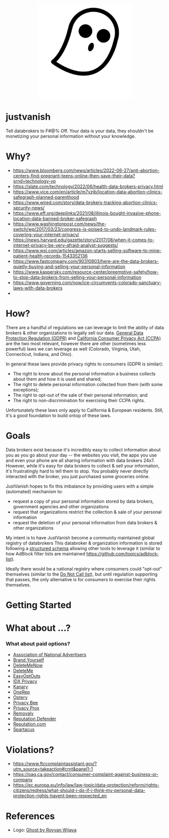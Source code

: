 <p align="center">
  <a href="https://github.com/AnalogJ/justvanish">
  <img width="300" alt="vanish_view" src="docs/noun-ghost-1358159.png">
  </a>
</p>


# justvanish
Tell databrokers to F#@% Off. Your data is your data, they shouldn't be monetizing your personal information without your knowledge.


# Why?

- https://www.bloomberg.com/news/articles/2022-06-27/anti-abortion-centers-find-pregnant-teens-online-then-save-their-data?srnd=technology-vp
- https://slate.com/technology/2022/06/health-data-brokers-privacy.html
- https://www.vice.com/en/article/m7vzjb/location-data-abortion-clinics-safegraph-planned-parenthood
- https://www.wired.com/story/data-brokers-tracking-abortion-clinics-security-news/
- https://www.eff.org/deeplinks/2021/08/illinois-bought-invasive-phone-location-data-banned-broker-safegraph
- https://www.washingtonpost.com/news/the-switch/wp/2017/03/23/congress-is-poised-to-undo-landmark-rules-covering-your-internet-privacy/
- https://news.harvard.edu/gazette/story/2017/08/when-it-comes-to-internet-privacy-be-very-afraid-analyst-suggests/
- https://www.wsj.com/articles/amazon-starts-selling-software-to-mine-patient-health-records-1543352136
- https://www.fastcompany.com/90310803/here-are-the-data-brokers-quietly-buying-and-selling-your-personal-information
- https://www.kaspersky.com/resource-center/preemptive-safety/how-to-stop-data-brokers-from-selling-your-personal-information
- https://www.governing.com/now/ice-circumvents-colorado-sanctuary-laws-with-data-brokers
- 

# How?

There are a handful of regulations we can leverage to limit the ability of data brokers & other organizations to legally sell our data.
[General Data Protection Regulation (GDPR)](https://gdpr-info.eu/) and [California Consumer Privacy Act (CCPA)](https://oag.ca.gov/privacy/ccpa) are the two
most relevant, however there are other (sometimes less powerful) laws we can leverage as well (Colorado, Virginia, Utah, Connecticut, Indiana, and Ohio).

In general these laws provide privacy rights to consumers (GDPR is similar):

- The right to know about the personal information a business collects about them and how it is used and shared;
- The right to delete personal information collected from them (with some exceptions);
- The right to opt-out of the sale of their personal information; and 
- The right to non-discrimination for exercising their CCPA rights.

Unfortunately these laws only apply to California & European residents. Still, it's a good foundation to build ontop
of these laws.

# Goals

Data brokers exist because it's incredibly easy to collect information about you as you go about your day --
the websites you visit, the apps you use and even your phone are all sharing information with data brokers 24x7. 
However, while it's easy for data brokers to collect & sell your information, it's frustratingly hard to tell them to stop. 
You probably never directly interacted with the broker, you just purchased some groceries online. 

JustVanish hopes to fix this imbalance by providing users with a simple (automated) mechanism to:
- request a copy of your personal information stored by data brokers, government agencies and other organizations
- request that organizations restrict the collection & sale of your personal information
- request the deletion of your personal information from data brokers & other organizations

My intent is to have JustVanish become a community maintained global registry of databrokers
This databroker & organization information is stored following a [structured schema](organization-schema.json) allowing
other tools to leverage it (similar to how AdBlock filter lists are maintained https://github.com/topics/adblock-list).

Ideally there would be a national registry where consumers could "opt-out" themselves (similar to the [Do Not Call list](https://www.donotcall.gov/)), 
but until regulation supporting that passes, the only alternative is for consumers to exercise their rights themselves. 

# Getting Started


# What about ...?

### What about paid options?
- [Association of National Advertisers](https://www.ana.net/content/show?id=thedmaorg-redirect)
- [Brand Yourself](https://brandyourself.com/)
- [DeleteMeNow](https://deletemenow.com/)
- [DeleteMe](https://joindeleteme.com/)
- [EasyOptOuts](https://easyoptouts.com/)
- [IDX Privacy](https://www.idx.us/idx-privacy)
- [Kanary](https://www.thekanary.com/)
- [OneRep](https://onerep.com/)
- [Optery](https://www.optery.com)
- [Privacy Bee](https://privacybee.com)
- [Privacy Pros](https://privacypros.io/)
- [Removaly](https://removaly.com/)
- [Reputation Defender](https://www.reputationdefender.com/)
- [Reputation.com](Reputation.com)
- [Spartacus](https://spartacus.com)

# Violations?

- https://www.ftccomplaintassistant.gov/?utm_source=takeaction#crnt&panel1-1
- https://oag.ca.gov/contact/consumer-complaint-against-business-or-company
- https://ec.europa.eu/info/law/law-topic/data-protection/reform/rights-citizens/redress/what-should-i-do-if-i-think-my-personal-data-protection-rights-havent-been-respected_en

# References
- Logo: [Ghost by Royyan Wijaya](https://thenounproject.com/icon/ghost-1358159/)
